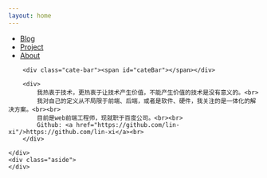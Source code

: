 ```yaml
---
layout: home
---
```


<div class="index-content opinion">
    <div class="section">
        <ul class="artical-cate">
            <li><a href="/"><span>Blog</span></a></li>
            <li><a href="/project"><span>Project</span></a></li>
			<li class="on"><a href="/about"><span>About</span></a></li>
        </ul>

        <div class="cate-bar"><span id="cateBar"></span></div>

        <div>
			我热衷于技术，更热衷于让技术产生价值，不能产生价值的技术是没有意义的。<br>
			我对自己的定义从不局限于前端、后端，或者是软件、硬件，我关注的是一体化的解决方案。<br><br>
			目前是web前端工程师，现就职于百度公司。<br><br>
			Github: <a href="https://github.com/lin-xi"/>https://github.com/lin-xi</a><br>
		</div>
		
    </div>
    <div class="aside">
    </div>
</div>
